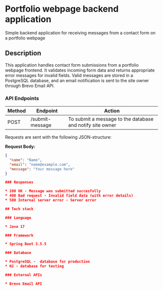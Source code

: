# Portfolio webpage backend application

Simple backend application for receiving messages from a contact form on a portfolio webpage

## Description

This application handles contact form submissions from a portfolio webpage frontend. It validates incoming form data and returns appropriate error messages for invalid fields. Valid messages are stored in a PostgreSQL database, and an email notification is sent to the site owner through Brevo Email API.

### API Endpoints
| Method | Endpoint | Action |
| --- | --- | --- |
| POST | /submit-message | To submit a message to the database and notify site owner |

Requests are sent with the following JSON-structure: 

**Request Body:**
```json
{
  "name": "Name",
  "email": "name@example.com",
  "message": "Your message here"
}

### Responses

* 200 OK - Message was submitted succesfully
* 400 Bad request - Invalid field data (with error details)
* 500 Internal server error - Server error

## Tech stack

### Language

* Java 17

### Framework

* Spring Boot 3.5.5

### Database

* PostgreSQL -  database for production
* H2 - database for testing

### External APIs

* Brevo Email API
